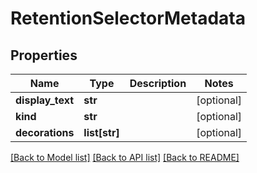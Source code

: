 # RetentionSelectorMetadata

## Properties
Name | Type | Description | Notes
------------ | ------------- | ------------- | -------------
**display_text** | **str** |  | [optional] 
**kind** | **str** |  | [optional] 
**decorations** | **list[str]** |  | [optional] 

[[Back to Model list]](../README.md#documentation-for-models) [[Back to API list]](../README.md#documentation-for-api-endpoints) [[Back to README]](../README.md)



